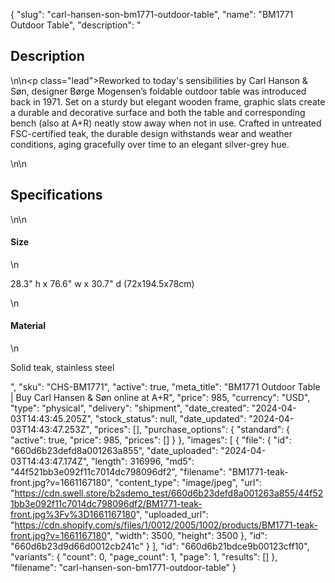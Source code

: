{
  "slug": "carl-hansen-son-bm1771-outdoor-table",
  "name": "BM1771 Outdoor Table",
  "description": "<h2>Description</h2>\n<!-- split -->\n<p class=\"lead\">Reworked to today's sensibilities by Carl Hanson &amp; Søn, designer Børge Mogensen’s foldable outdoor table was introduced back in 1971. Set on a sturdy but elegant wooden frame, graphic slats create a durable and decorative surface and both the table and corresponding bench (also at A+R) neatly stow away when not in use. Crafted in untreated FSC-certified teak, the durable design withstands wear and weather conditions, aging gracefully over time to an elegant silver-grey hue. </p>\n<!-- split -->\n<h2>Specifications</h2>\n<!-- split -->\n<h4>Size</h4>\n<p>28.3\" h x 76.6\" w x 30.7\" d (72x194.5x78cm)</p>\n<h4>Material</h4>\n<p>Solid teak, stainless steel</p>",
  "sku": "CHS-BM1771",
  "active": true,
  "meta_title": "BM1771 Outdoor Table | Buy Carl Hansen & Søn online at A+R",
  "price": 985,
  "currency": "USD",
  "type": "physical",
  "delivery": "shipment",
  "date_created": "2024-04-03T14:43:45.205Z",
  "stock_status": null,
  "date_updated": "2024-04-03T14:43:47.253Z",
  "prices": [],
  "purchase_options": {
    "standard": {
      "active": true,
      "price": 985,
      "prices": []
    }
  },
  "images": [
    {
      "file": {
        "id": "660d6b23defd8a001263a855",
        "date_uploaded": "2024-04-03T14:43:47.174Z",
        "length": 316996,
        "md5": "44f521bb3e092f11c7014dc798096df2",
        "filename": "BM1771-teak-front.jpg?v=1661167180",
        "content_type": "image/jpeg",
        "url": "https://cdn.swell.store/b2sdemo_test/660d6b23defd8a001263a855/44f521bb3e092f11c7014dc798096df2/BM1771-teak-front.jpg%3Fv%3D1661167180",
        "uploaded_url": "https://cdn.shopify.com/s/files/1/0012/2005/1002/products/BM1771-teak-front.jpg?v=1661167180",
        "width": 3500,
        "height": 3500
      },
      "id": "660d6b23d9d66d0012cb241c"
    }
  ],
  "id": "660d6b21bdce9b00123cff10",
  "variants": {
    "count": 0,
    "page_count": 1,
    "page": 1,
    "results": []
  },
  "filename": "carl-hansen-son-bm1771-outdoor-table"
}